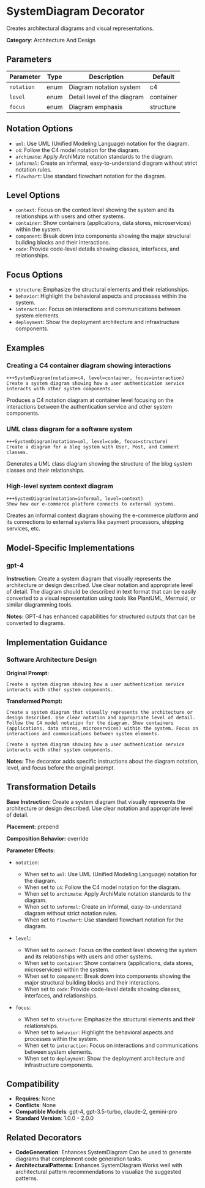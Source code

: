 # SystemDiagram Decorator

Creates architectural diagrams and visual representations.

**Category**: Architecture And Design

## Parameters

| Parameter | Type | Description | Default |
|-----------|------|-------------|--------|
| `notation` | enum | Diagram notation system | c4 |
| `level` | enum | Detail level of the diagram | container |
| `focus` | enum | Diagram emphasis | structure |

## Notation Options

- `uml`: Use UML (Unified Modeling Language) notation for the diagram.
- `c4`: Follow the C4 model notation for the diagram.
- `archimate`: Apply ArchiMate notation standards to the diagram.
- `informal`: Create an informal, easy-to-understand diagram without strict notation rules.
- `flowchart`: Use standard flowchart notation for the diagram.

## Level Options

- `context`: Focus on the context level showing the system and its relationships with users and other systems.
- `container`: Show containers (applications, data stores, microservices) within the system.
- `component`: Break down into components showing the major structural building blocks and their interactions.
- `code`: Provide code-level details showing classes, interfaces, and relationships.

## Focus Options

- `structure`: Emphasize the structural elements and their relationships.
- `behavior`: Highlight the behavioral aspects and processes within the system.
- `interaction`: Focus on interactions and communications between system elements.
- `deployment`: Show the deployment architecture and infrastructure components.

## Examples

### Creating a C4 container diagram showing interactions

```
+++SystemDiagram(notation=c4, level=container, focus=interaction)
Create a system diagram showing how a user authentication service interacts with other system components.
```

Produces a C4 notation diagram at container level focusing on the interactions between the authentication service and other system components.

### UML class diagram for a software system

```
+++SystemDiagram(notation=uml, level=code, focus=structure)
Create a diagram for a blog system with User, Post, and Comment classes.
```

Generates a UML class diagram showing the structure of the blog system classes and their relationships.

### High-level system context diagram

```
+++SystemDiagram(notation=informal, level=context)
Show how our e-commerce platform connects to external systems.
```

Creates an informal context diagram showing the e-commerce platform and its connections to external systems like payment processors, shipping services, etc.

## Model-Specific Implementations

### gpt-4

**Instruction:** Create a system diagram that visually represents the architecture or design described. Use clear notation and appropriate level of detail. The diagram should be described in text format that can be easily converted to a visual representation using tools like PlantUML, Mermaid, or similar diagramming tools.

**Notes:** GPT-4 has enhanced capabilities for structured outputs that can be converted to diagrams.


## Implementation Guidance

### Software Architecture Design

**Original Prompt:**
```
Create a system diagram showing how a user authentication service interacts with other system components.
```

**Transformed Prompt:**
```
Create a system diagram that visually represents the architecture or design described. Use clear notation and appropriate level of detail. Follow the C4 model notation for the diagram. Show containers (applications, data stores, microservices) within the system. Focus on interactions and communications between system elements.

Create a system diagram showing how a user authentication service interacts with other system components.
```

**Notes:** The decorator adds specific instructions about the diagram notation, level, and focus before the original prompt.

## Transformation Details

**Base Instruction:** Create a system diagram that visually represents the architecture or design described. Use clear notation and appropriate level of detail.

**Placement:** prepend

**Composition Behavior:** override

**Parameter Effects:**

- `notation`:
  - When set to `uml`: Use UML (Unified Modeling Language) notation for the diagram.
  - When set to `c4`: Follow the C4 model notation for the diagram.
  - When set to `archimate`: Apply ArchiMate notation standards to the diagram.
  - When set to `informal`: Create an informal, easy-to-understand diagram without strict notation rules.
  - When set to `flowchart`: Use standard flowchart notation for the diagram.

- `level`:
  - When set to `context`: Focus on the context level showing the system and its relationships with users and other systems.
  - When set to `container`: Show containers (applications, data stores, microservices) within the system.
  - When set to `component`: Break down into components showing the major structural building blocks and their interactions.
  - When set to `code`: Provide code-level details showing classes, interfaces, and relationships.

- `focus`:
  - When set to `structure`: Emphasize the structural elements and their relationships.
  - When set to `behavior`: Highlight the behavioral aspects and processes within the system.
  - When set to `interaction`: Focus on interactions and communications between system elements.
  - When set to `deployment`: Show the deployment architecture and infrastructure components.

## Compatibility

- **Requires**: None
- **Conflicts**: None
- **Compatible Models**: gpt-4, gpt-3.5-turbo, claude-2, gemini-pro
- **Standard Version**: 1.0.0 - 2.0.0

## Related Decorators

- **CodeGeneration**: Enhances SystemDiagram Can be used to generate diagrams that complement code generation tasks.
- **ArchitecturalPatterns**: Enhances SystemDiagram Works well with architectural pattern recommendations to visualize the suggested patterns.
